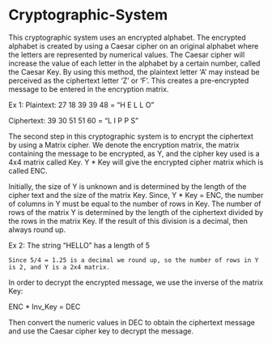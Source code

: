 # Cryptographic-System

This cryptographic system uses an encrypted alphabet. The encrypted alphabet is created by using a Caesar cipher on an original alphabet where the letters are represented by numerical values. The Caesar cipher will increase the value of each letter in the alphabet by a certain number, called the Caesar Key. By using this method, the plaintext letter ‘A’ may instead be perceived as the ciphertext letter ‘Z’ or ‘F’. This creates a pre-encrypted message to be entered in the encryption matrix.

Ex 1: 
  Plaintext: 27 18 39 39 48 = “H E L L O”
  
  Ciphertext:  39 30 51 51 60 = “L I P P S”

The second step in this cryptographic system is to encrypt the ciphertext by using a Matrix cipher. We denote the encryption matrix, the matrix containing the message to be encrypted, as Y, and the cipher key used is a 4x4 matrix called Key. Y * Key will give the encrypted cipher matrix which is called ENC. 

Initially, the size of Y is unknown and is determined by the length of the cipher text and the size of the matrix Key. Since, Y * Key = ENC, the number of columns in Y must be equal to the number of rows in Key. The number of rows of the matrix Y is determined by the length of the ciphertext divided by the rows in the matrix Key. If the result of this division is a decimal, then always round up.

Ex 2:
	The string “HELLO” has a length of 5
	
	Since 5/4 = 1.25 is a decimal we round up, so the number of rows in Y is 2, and Y is a 2x4 matrix.

In order to decrypt the encrypted message, we use the inverse of the matrix Key:

  ENC * Inv_Key = DEC

Then convert the numeric values in DEC to obtain the ciphertext message and use the Caesar cipher key to decrypt the message.
